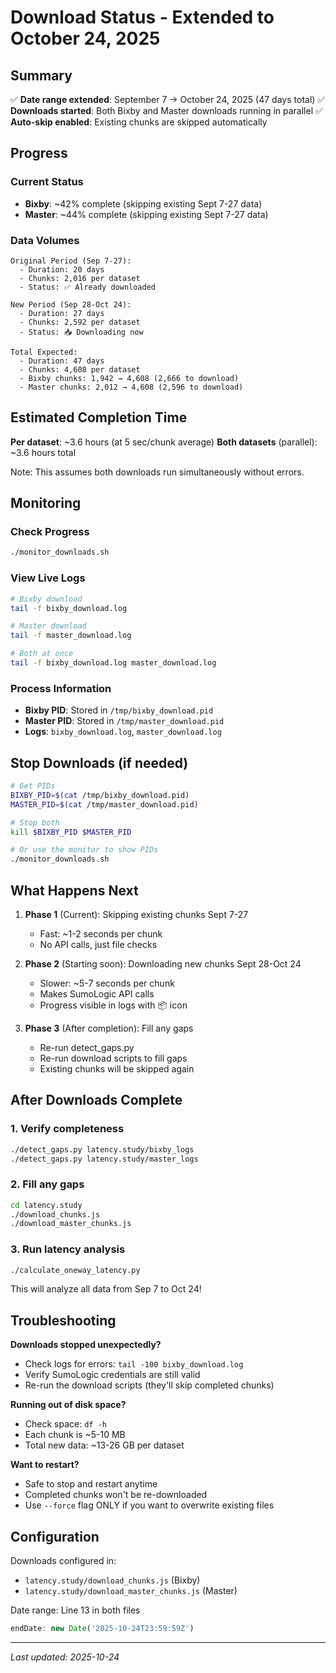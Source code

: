 # Download Status - Extended to October 24, 2025

## Summary

✅ **Date range extended**: September 7 → October 24, 2025 (47 days total)
✅ **Downloads started**: Both Bixby and Master downloads running in parallel
✅ **Auto-skip enabled**: Existing chunks are skipped automatically

## Progress

### Current Status
- **Bixby**: ~42% complete (skipping existing Sept 7-27 data)
- **Master**: ~44% complete (skipping existing Sept 7-27 data)

### Data Volumes
```
Original Period (Sep 7-27):
  - Duration: 20 days
  - Chunks: 2,016 per dataset
  - Status: ✅ Already downloaded

New Period (Sep 28-Oct 24):
  - Duration: 27 days
  - Chunks: 2,592 per dataset
  - Status: 📥 Downloading now

Total Expected:
  - Duration: 47 days
  - Chunks: 4,608 per dataset
  - Bixby chunks: 1,942 → 4,608 (2,666 to download)
  - Master chunks: 2,012 → 4,608 (2,596 to download)
```

## Estimated Completion Time

**Per dataset**: ~3.6 hours (at 5 sec/chunk average)
**Both datasets** (parallel): ~3.6 hours total

Note: This assumes both downloads run simultaneously without errors.

## Monitoring

### Check Progress
```bash
./monitor_downloads.sh
```

### View Live Logs
```bash
# Bixby download
tail -f bixby_download.log

# Master download
tail -f master_download.log

# Both at once
tail -f bixby_download.log master_download.log
```

### Process Information
- **Bixby PID**: Stored in `/tmp/bixby_download.pid`
- **Master PID**: Stored in `/tmp/master_download.pid`
- **Logs**: `bixby_download.log`, `master_download.log`

## Stop Downloads (if needed)

```bash
# Get PIDs
BIXBY_PID=$(cat /tmp/bixby_download.pid)
MASTER_PID=$(cat /tmp/master_download.pid)

# Stop both
kill $BIXBY_PID $MASTER_PID

# Or use the monitor to show PIDs
./monitor_downloads.sh
```

## What Happens Next

1. **Phase 1** (Current): Skipping existing chunks Sept 7-27
   - Fast: ~1-2 seconds per chunk
   - No API calls, just file checks

2. **Phase 2** (Starting soon): Downloading new chunks Sept 28-Oct 24
   - Slower: ~5-7 seconds per chunk
   - Makes SumoLogic API calls
   - Progress visible in logs with 📦 icon

3. **Phase 3** (After completion): Fill any gaps
   - Re-run detect_gaps.py
   - Re-run download scripts to fill gaps
   - Existing chunks will be skipped again

## After Downloads Complete

### 1. Verify completeness
```bash
./detect_gaps.py latency.study/bixby_logs
./detect_gaps.py latency.study/master_logs
```

### 2. Fill any gaps
```bash
cd latency.study
./download_chunks.js
./download_master_chunks.js
```

### 3. Run latency analysis
```bash
./calculate_oneway_latency.py
```

This will analyze all data from Sep 7 to Oct 24!

## Troubleshooting

**Downloads stopped unexpectedly?**
- Check logs for errors: `tail -100 bixby_download.log`
- Verify SumoLogic credentials are still valid
- Re-run the download scripts (they'll skip completed chunks)

**Running out of disk space?**
- Check space: `df -h`
- Each chunk is ~5-10 MB
- Total new data: ~13-26 GB per dataset

**Want to restart?**
- Safe to stop and restart anytime
- Completed chunks won't be re-downloaded
- Use `--force` flag ONLY if you want to overwrite existing files

## Configuration

Downloads configured in:
- `latency.study/download_chunks.js` (Bixby)
- `latency.study/download_master_chunks.js` (Master)

Date range: Line 13 in both files
```javascript
endDate: new Date('2025-10-24T23:59:59Z')
```

---

*Last updated: 2025-10-24*
